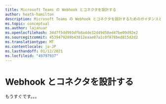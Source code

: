 ```yaml
---
title: Microsoft Teams の Webhook とコネクタを設計する
author: heath-hamilton
description: Microsoft Teams の Webhook とコネクタを設計するためのガイダンスとベスト プラクティス。
ms.topic: conceptual
ms.author: lajanuar
ms.openlocfilehash: 34d7f5dd993dfb8a4de32d49d58ed47be09d92e2
ms.sourcegitcommit: 4539479289b43812eaae07a1c0f878bed815d2d2
ms.translationtype: MT
ms.contentlocale: ja-JP
ms.lasthandoff: 01/12/2021
ms.locfileid: "49797937"
---
```

# <a name="design-webhooks-and-connectors"></a>Webhook とコネクタを設計する

もうすぐです。。。

